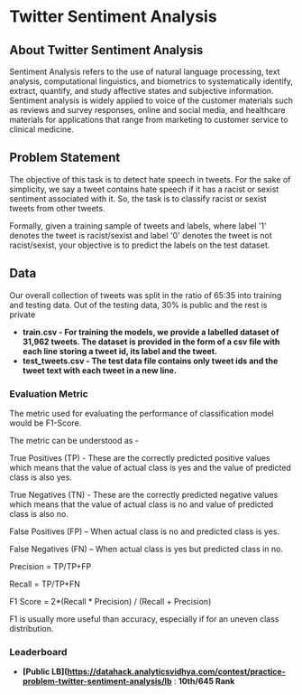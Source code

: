 #  Twitter Sentiment Analysis

## About Twitter Sentiment Analysis

Sentiment Analysis refers to the use of natural language processing, text analysis, computational linguistics, and biometrics to systematically identify, extract, quantify, and study affective states and subjective information. Sentiment analysis is widely applied to voice of the customer materials such as reviews and survey responses, online and social media, and healthcare materials for applications that range from marketing to customer service to clinical medicine.



## Problem Statement

The objective of this task is to detect hate speech in tweets. For the sake of simplicity, we say a tweet contains hate speech if it has a racist or sexist sentiment associated with it. So, the task is to classify racist or sexist tweets from other tweets.

Formally, given a training sample of tweets and labels, where label '1' denotes the tweet is racist/sexist and label '0' denotes the tweet is not racist/sexist, your objective is to predict the labels on the test dataset.

## Data
Our overall collection of tweets was split in the ratio of 65:35 into training and testing data. Out of the testing data, 30% is public and the rest is private
* **train.csv - For training the models, we provide a labelled dataset of 31,962 tweets. The dataset is provided in the form of a csv file with each line storing a tweet id, its label and the tweet.**
* **test_tweets.csv - The test data file contains only tweet ids and the tweet text with each tweet in a new line.**

### Evaluation Metric

The metric used for evaluating the performance of classification model would be F1-Score.

 

The metric can be understood as -

 

True Positives (TP) - These are the correctly predicted positive values which means that the value of actual class is yes and the value of predicted class is also yes.

True Negatives (TN) - These are the correctly predicted negative values which means that the value of actual class is no and value of predicted class is also no.

False Positives (FP) – When actual class is no and predicted class is yes.

False Negatives (FN) – When actual class is yes but predicted class in no.

Precision = TP/TP+FP

Recall = TP/TP+FN

 

F1 Score = 2*(Recall * Precision) / (Recall + Precision)

 

F1 is usually more useful than accuracy, especially if for an uneven class distribution.
 

### Leaderboard 
* **[Public LB](https://datahack.analyticsvidhya.com/contest/practice-problem-twitter-sentiment-analysis/lb** : **10th/645 Rank**


